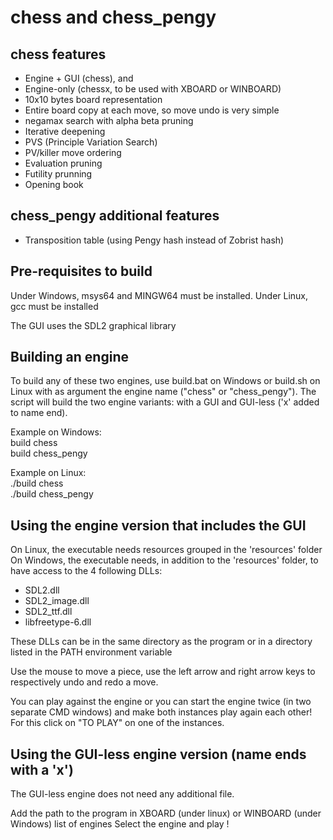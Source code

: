 # chess and chess_pengy

## chess features

- Engine + GUI (chess), and
- Engine-only (chessx, to be used with XBOARD or WINBOARD)
- 10x10 bytes board representation
- Entire board copy at each move, so move undo is very simple
- negamax search with alpha beta pruning
- Iterative deepening
- PVS (Principle Variation Search)
- PV/killer move ordering
- Evaluation pruning
- Futility prunning
- Opening book

## chess_pengy additional features

- Transposition table (using Pengy hash instead of Zobrist hash)

## Pre-requisites to build

Under Windows, msys64 and MINGW64 must be installed.
Under Linux, gcc must be installed

The GUI uses the SDL2 graphical library

## Building an engine

To build any of these two engines, use build.bat on Windows or build.sh on Linux with as argument the engine name ("chess" or "chess_pengy").
The script will build the two engine variants: with a GUI and GUI-less ('x' added to name end).

Example on Windows:  
build chess  
build chess_pengy

Example on Linux:  
./build chess  
./build chess_pengy

## Using the engine version that includes the GUI

On Linux, the executable needs resources grouped in the 'resources' folder
On Windows, the executable needs, in addition to the 'resources' folder, to have access to the 4 following DLLs:

- SDL2.dll
- SDL2_image.dll
- SDL2_ttf.dll
- libfreetype-6.dll

These DLLs can be in the same directory as the program or in a directory listed in the PATH environment variable

Use the mouse to move a piece, use the left arrow and right arrow keys to respectively undo and redo a move.

You can play against the engine or you can start the engine twice (in two separate CMD windows) and make both instances play again each other! For this click on "TO PLAY" on one of the instances.

## Using the GUI-less engine version (name ends with a 'x')

The GUI-less engine does not need any additional file.

Add the path to the program in XBOARD (under linux) or WINBOARD (under Windows) list of engines
Select the engine and play !

